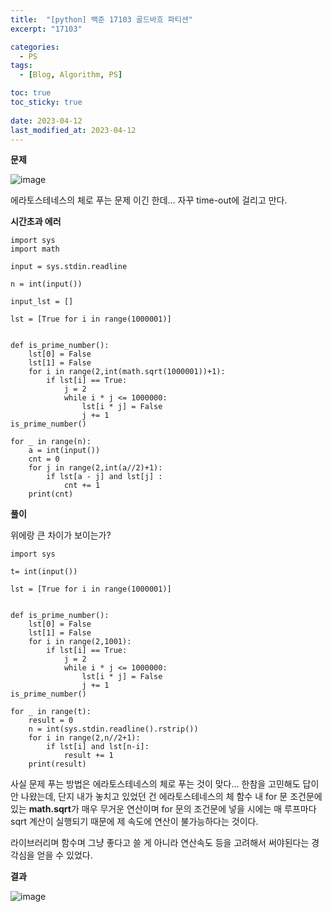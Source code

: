 ```yaml
---
title:  "[python] 백준 17103 골드바흐 파티션"
excerpt: "17103"

categories:
  - PS
tags:
  - [Blog, Algorithm, PS]

toc: true
toc_sticky: true
 
date: 2023-04-12
last_modified_at: 2023-04-12
---
```

**문제**

![image](https://user-images.githubusercontent.com/62383521/231245987-9906ab8b-44dc-43e6-940b-13efd6638213.png)

에라토스테네스의 체로 푸는 문제 이긴 한데... 자꾸 time-out에 걸리고 만다.

**시간초과 에러** 

```
import sys
import math

input = sys.stdin.readline

n = int(input())

input_lst = []

lst = [True for i in range(1000001)]


def is_prime_number():
    lst[0] = False
    lst[1] = False
    for i in range(2,int(math.sqrt(1000001))+1):
        if lst[i] == True:
            j = 2
            while i * j <= 1000000:
                lst[i * j] = False
                j += 1
is_prime_number()

for _ in range(n):
    a = int(input())
    cnt = 0   
    for j in range(2,int(a//2)+1):
        if lst[a - j] and lst[j] :
            cnt += 1            
    print(cnt)
```

**풀이**

위에랑 큰 차이가 보이는가? 

```
import sys

t= int(input())

lst = [True for i in range(1000001)]


def is_prime_number():
    lst[0] = False
    lst[1] = False
    for i in range(2,1001):
        if lst[i] == True:
            j = 2
            while i * j <= 1000000:
                lst[i * j] = False
                j += 1
is_prime_number()

for _ in range(t):
    result = 0
    n = int(sys.stdin.readline().rstrip())
    for i in range(2,n//2+1):
        if lst[i] and lst[n-i]:
            result += 1
    print(result)
```

사실 문제 푸는 방법은 에라토스테네스의 체로 푸는 것이 맞다... 한참을 고민해도 답이 안 나왔는데, 단지 내가 놓치고 있었던 건 에라토스테네스의 체 함수 내 for 문 조건문에 있는 **math.sqrt**가 매우 무거운 연산이며 for 문의 조건문에 넣을 시에는 매 루프마다 sqrt 계산이 실행되기 때문에 제 속도에 연산이 불가능하다는 것이다.

라이브러리며 함수며 그냥 좋다고 쓸 게 아니라 연산속도 등을 고려해서 써야된다는 경각심을 얻을 수 있었다.

**결과**

![image](https://user-images.githubusercontent.com/62383521/231246011-e9e4c868-a159-4d74-b25d-6166f8407062.png)